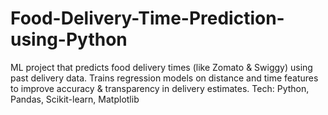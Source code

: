 # Food-Delivery-Time-Prediction-using-Python
ML project that predicts food delivery times (like Zomato &amp; Swiggy) using past delivery data. Trains regression models on distance and time features to improve accuracy &amp; transparency in delivery estimates.  Tech: Python, Pandas, Scikit-learn, Matplotlib
